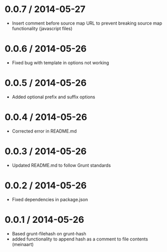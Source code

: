 0.0.7 / 2014-05-27 
==================

  * Insert comment before source map URL to prevent breaking source map functionality (javascript files)

0.0.6 / 2014-05-26 
==================

  * Fixed bug with template in options not working

0.0.5 / 2014-05-26 
==================

  * Added optional prefix and suffix options

0.0.4 / 2014-05-26 
==================

  * Corrected error in README.md

0.0.3 / 2014-05-26 
==================

  * Updated README.md to follow Grunt standards

0.0.2 / 2014-05-26 
==================

  * Fixed dependencies in package.json

0.0.1 / 2014-05-26 
==================

  * Based grunt-filehash on grunt-hash
  * added functionality to append hash as a comment to file contents (meinaart)
